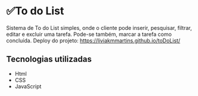# ✅To do List 
Sistema de To do List simples, onde o cliente pode inserir, pesquisar, filtrar, editar e excluir uma tarefa. Pode-se também, marcar a tarefa como concluída. 
Deploy do projeto:
https://liviakmmartins.github.io/toDoList/

## Tecnologias utilizadas
* Html
* CSS
* JavaScript


